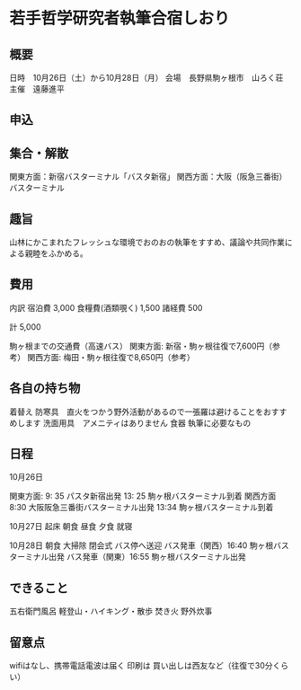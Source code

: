 # 若手哲学研究者執筆合宿しおり
## 概要
日時　10月26日（土）から10月28日（月）
会場　長野県駒ヶ根市　山ろく荘
主催　遠藤進平

## 申込

## 集合・解散
関東方面：新宿バスターミナル「バスタ新宿」
関西方面：大阪（阪急三番街）バスターミナル

## 趣旨
山林にかこまれたフレッシュな環境でおのおの執筆をすすめ、議論や共同作業による親睦をふかめる。

## 費用

内訳
宿泊費 3,000
食糧費(酒類覗く) 1,500
諸経費 500

計 5,000

駒ヶ根までの交通費（高速バス）
関東方面: 新宿・駒ヶ根往復で7,600円（参考）
関西方面: 梅田・駒ヶ根往復で8,650円（参考）

## 各自の持ち物
着替え
防寒具　直火をつかう野外活動があるので一張羅は避けることをおすすめします
洗面用具　アメニティはありません
食器
執筆に必要なもの

## 日程
10月26日

関東方面: 9: 35 パスタ新宿出発 13: 25 駒ヶ根バスターミナル到着
関西方面 8:30 大阪阪急三番街バスターミナル出発 13:34 駒ヶ根バスターミナル到着

10月27日
起床
朝食
昼食
夕食
就寝

10月28日
朝食
大掃除
閉会式
バス停へ送迎
バス発車（関西）16:40 駒ヶ根バスターミナル出発
バス発車（関東）16:55 駒ヶ根バスターミナル出発



## できること
五右衛門風呂
軽登山・ハイキング・散歩
焚き火
野外炊事


## 留意点
wifiはなし、携帯電話電波は届く
印刷は
買い出しは西友など（往復で30分くらい）

<!--- ここにゴリゴリ打っていきます --->
